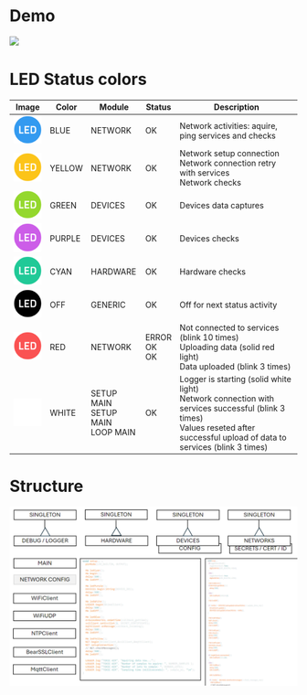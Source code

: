 # Demo
![](/docs/demo.gif)

# LED Status colors

| Image | Color | Module | Status | Description |
|--|--|--|--|--|
|![](/docs/blue.png)| BLUE | NETWORK | OK | Network activities: aquire, ping services and checks |
|![](/docs/yellow.png)| YELLOW | NETWORK | OK | Network setup connection<br>Network connection retry with services<br>Network checks |
|![](/docs/green.png)| GREEN | DEVICES | OK | Devices data captures |
|![](/docs/purple.png)| PURPLE | DEVICES | OK | Devices checks |
|![](/docs/cyan.png)| CYAN | HARDWARE | OK | Hardware checks |
|![](/docs/off.png)| OFF | GENERIC | OK | Off for next status activity |
|![](/docs/red.png)| RED | NETWORK | ERROR<br>OK<br>OK | Not connected to services (blink 10 times)<br>Uploading data (solid red light)<br>Data uploaded (blink 3 times) |
|![](/docs/white.png)| WHITE | SETUP MAIN<br>SETUP MAIN<br>LOOP MAIN | OK | Logger is starting (solid white light)<br>Network connection with services successful (blink 3 times)<br>Values reseted after successful upload of data to services (blink 3 times) |

# Structure
![](/docs/structure.PNG)
